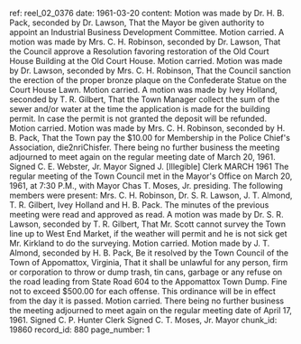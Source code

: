 ref: reel_02_0376
date: 1961-03-20
content: Motion was made by Dr. H. B. Pack, seconded by Dr. Lawson, That the Mayor be given authority to appoint an Industrial Business Development Committee. Motion carried. A motion was made by Mrs. C. H. Robinson, seconded by Dr. Lawson, That the Council approve a Resolution favoring restoration of the Old Court House Building at the Old Court House. Motion carried. Motion was made by Dr. Lawson, seconded by Mrs. C. H. Robinson, That the Council sanction the erection of the proper bronze plaque on the Confederate Statue on the Court House Lawn. Motion carried. A motion was made by Ivey Holland, seconded by T. R. Gilbert, That the Town Manager collect the sum of the sewer and/or water at the time the application is made for the building permit. In case the permit is not granted the deposit will be refunded. Motion carried. Motion was made by Mrs. C. H. Robinson, seconded by H. B. Pack, That the Town pay the $10.00 for Membership in the Police Chief's Association, die2nriChisfer. There being no further business the meeting adjourned to meet again on the regular meeting date of March 20, 1961. Signed C. E. Webster, Jr. Mayor Signed J. [Illegible] Clerk MARCH 1961 The regular meeting of the Town Council met in the Mayor's Office on March 20, 1961, at 7:30 P.M., with Mayor Chas T. Moses, Jr. presiding. The following members were present: Mrs. C. H. Robinson, Dr. S. R. Lawson, J. T. Almond, T. R. Gilbert, Ivey Holland and H. B. Pack. The minutes of the previous meeting were read and approved as read. A motion was made by Dr. S. R. Lawson, seconded by T. R. Gilbert, That Mr. Scott cannot survey the Town line up to West End Market, if the weather will permit and he is not sick get Mr. Kirkland to do the surveying. Motion carried. Motion made by J. T. Almond, seconded by H. B. Pack, Be it resolved by the Town Council of the Town of Appomattox, Virginia, That it shall be unlawful for any person, firm or corporation to throw or dump trash, tin cans, garbage or any refuse on the road leading from State Road 604 to the Appomattox Town Dump. Fine not to exceed $500.00 for each offense. This ordinance will be in effect from the day it is passed. Motion carried. There being no further business the meeting adjourned to meet again on the regular meeting date of April 17, 1961. Signed C. P. Hunter Clerk Signed C. T. Moses, Jr. Mayor
chunk_id: 19860
record_id: 880
page_number: 1

